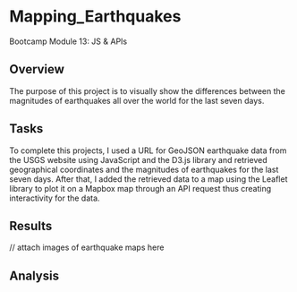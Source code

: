 # Mapping_Earthquakes
Bootcamp Module 13: JS &amp; APIs

## Overview
The purpose of this project is to visually show the differences between the magnitudes of earthquakes all over the world for the last seven days.

## Tasks
To complete this projects, I used a URL for GeoJSON earthquake data from the USGS website using JavaScript and the D3.js library and retrieved geographical coordinates and the magnitudes of earthquakes for the last seven days. After that, I added the retrieved data to a map using the Leaflet library to plot it on a Mapbox map through an API request thus creating interactivity for the data.

## Results
// attach images of earthquake maps here

## Analysis

